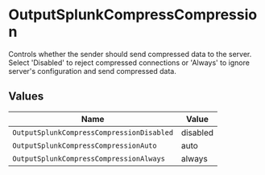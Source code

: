 # OutputSplunkCompressCompression

Controls whether the sender should send compressed data to the server. Select 'Disabled' to reject compressed connections or 'Always' to ignore server's configuration and send compressed data.


## Values

| Name                                      | Value                                     |
| ----------------------------------------- | ----------------------------------------- |
| `OutputSplunkCompressCompressionDisabled` | disabled                                  |
| `OutputSplunkCompressCompressionAuto`     | auto                                      |
| `OutputSplunkCompressCompressionAlways`   | always                                    |